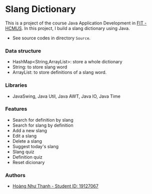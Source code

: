 # Slang Dictionary
This is a project of the course Java Application Development in [FIT - HCMUS](https://www.hcmus.edu.vn/). In this project, I build a slang dictionary using Java.

- See source codes in directory `Source`.

### Data structure
- HashMap<String,ArrayList<String>>: store a whole dictionary
- String: to store slang word
- ArrayList<String>: to store definitions of a slang word.

### Libraries

- JavaSwing, Java Util, Java AWT, Java IO, Java Time

### Features
- Search for definition by slang
- Search for slang by definition
- Add a new slang
- Edit a slang
- Delete a slang
- Suggest today's slang
- Slang quiz
- Definition quiz
- Reset dicionary

### Authors
- [Hoàng Như Thanh - Student ID: 19127067](https://github.com/thanhhoang4869)

